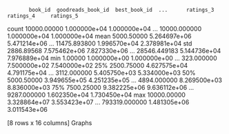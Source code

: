            book_id  goodreads_book_id  best_book_id  ...      ratings_3     ratings_4     ratings_5
count  10000.00000       1.000000e+04  1.000000e+04  ...   10000.000000  1.000000e+04  1.000000e+04
mean    5000.50000       5.264697e+06  5.471214e+06  ...   11475.893800  1.996570e+04  2.378981e+04
std     2886.89568       7.575462e+06  7.827330e+06  ...   28546.449183  5.144736e+04  7.976889e+04
min        1.00000       1.000000e+00  1.000000e+00  ...     323.000000  7.500000e+02  7.540000e+02
25%     2500.75000       4.627575e+04  4.791175e+04  ...    3112.000000  5.405750e+03  5.334000e+03
50%     5000.50000       3.949655e+05  4.251235e+05  ...    4894.000000  8.269500e+03  8.836000e+03
75%     7500.25000       9.382225e+06  9.636112e+06  ...    9287.000000  1.602350e+04  1.730450e+04
max    10000.00000       3.328864e+07  3.553423e+07  ...  793319.000000  1.481305e+06  3.011543e+06

[8 rows x 16 columns]
Graphs
